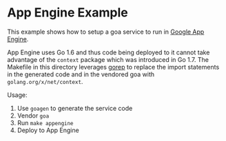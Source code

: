 # App Engine Example

This example shows how to setup a goa service to run in [Google App Engine](https://cloud.google.com/appengine/).

App Engine uses Go 1.6 and thus code being deployed to it cannot take advantage of the `context` package which was introduced in Go 1.7. The Makefile in this directory leverages [gorep](https://github.com/novalagung/gorep) to replace the import statements in the generated code and in the vendored goa with `golang.org/x/net/context`.

Usage:

1. Use `goagen` to generate the service code
2. Vendor `goa`
3. Run `make appengine`
4. Deploy to App Engine